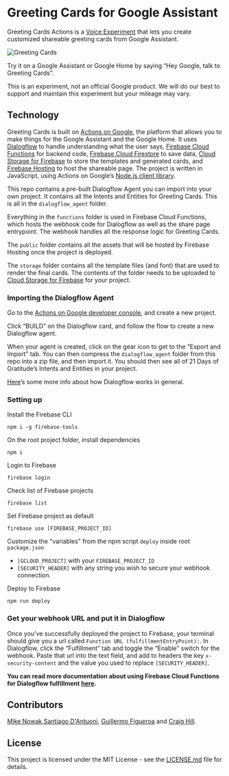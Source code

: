 # Greeting Cards for Google Assistant

Greeting Cards Actions is a [Voice Experiment](https://experiments.withgoogle.com/voice) that lets you create customized shareable greeting cards from Google Assistant.

![Greeting Cards](https://storage.googleapis.com/prj-greeting-cards-prod.appspot.com/previews/hero.png)

Try it on a Google Assistant or Google Home by saying “Hey Google, talk to Greeting Cards”.

This is an experiment, not an official Google product. We will do our best to support and maintain this experiment but your mileage may vary.

## Technology

Greeting Cards is built on [Actions on Google](https://developers.google.com/actions/), the platform that allows you to make things for the Google Assistant and the Google Home. It uses [Dialogflow](https://dialogflow.com/) to handle understanding what the user says, [Firebase Cloud Functions](https://firebase.google.com/docs/functions/) for backend code, [Firebase Cloud Firestore](https://firebase.google.com/docs/firestore/) to save data, [Cloud Storage for Firebase](https://firebase.google.com/products/storage/) to store the templates and generated cards, and [Firebase Hosting](https://firebase.google.com/docs/hosting/) to host the shareable page. The project is written in JavaScript, using Actions on Google’s [Node.js client library](https://developers.google.com/actions/nodejs-client-library-release-notes).

This repo contains a pre-built Dialogflow Agent you can import into your own project. It contains all the Intents and Entities for Greeting Cards. This is all in the `dialogflow_agent` folder.

Everything in the `functions` folder is used in Firebase Cloud Functions, which hosts the webhook code for Dialogflow as well as the share page entrypoint. The webhook handles all the response logic for Greeting Cards.

The `public` folder contains all the assets that will be hosted by Firebase Hosting once the project is deployed.

The `storage` folder contains all the template files (and font) that are used to render the final cards. The contents of the folder needs to be uploaded to [Cloud Storage for Firebase](https://firebase.google.com/products/storage/) for your project.

### Importing the Dialogflow Agent

Go to the [Actions on Google developer console](https://console.actions.google.com), and create a new project.

Click “BUILD” on the Dialogflow card, and follow the flow to create a new Dialogflow agent.

When your agent is created, click on the gear icon to get to the “Export and Import” tab. You can then compress the `dialogflow_agent` folder from this repo into a zip file, and then import it. You should then see all of 21 Days of Gratitude’s Intents and Entities in your project.

[Here](https://dialogflow.com/docs/getting-started/basics)’s some more info about how Dialogflow works in general.

### Setting up

Install the Firebase CLI

`npm i -g firebase-tools`

On the root project folder, install dependencies

`npm i`

Login to Firebase

`firebase login`

Check list of Firebase projects

`firebase list`

Set Firebase project as default

`firebase use [FIREBASE_PROJECT_ID]`

Customize the "variables" from the npm script `deploy` inside root `package.json`

* `[GCLOUD_PROJECT]` with your `FIREBASE_PROJECT_ID`
* `[SECURITY_HEADER]` with any string you wish to secure your webhook connection.

Deploy to Firebase

`npm run deploy`

### Get your webhook URL and put it in Dialogflow

Once you’ve successfully deployed the project to Firebase, your terminal should give you a url called `Function URL (fulfillmentEntryPoint):`. In Dialogflow, click the “Fulfillment” tab and toggle the “Enable” switch for the webhook. Paste that url into the text field, and add to headers the key `x-security-content` and the value you used to replace `[SECURITY_HEADER]`.

**You can read more documentation about using Firebase Cloud Functions for Dialogflow fulfillment [here](https://dialogflow.com/docs/how-tos/getting-started-fulfillment).**

## Contributors

[Mike Nowak](https://github.com/n0wak),[Santiago D'Antuoni](https://github.com/sdantuoni), [Guillermo Figueroa](https://github.com/gfirem) and [Craig Hill](https://github.com/craighillwood).

## License

This project is licensed under the MIT License - see the [LICENSE.md](LICENSE) file for details.

